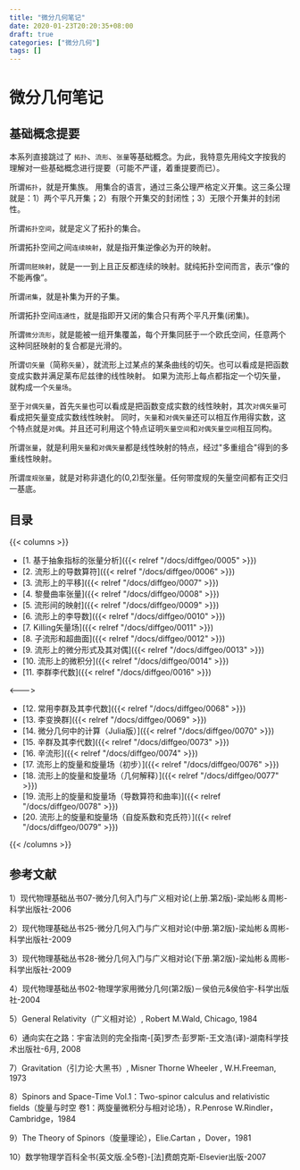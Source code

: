 ```yaml
---
title: "微分几何笔记"
date: 2020-01-23T20:20:35+08:00
draft: true
categories: ["微分几何"]
tags: []
---
```


# 微分几何笔记


## 基础概念提要

本系列直接跳过了 `拓扑`、`流形`、`张量`等基础概念。为此，我特意先用纯文字按我的理解对一些基础概念进行提要（可能不严谨，着重提要而已）。

所谓`拓扑`，就是开集族。 用集合的语言，通过三条公理严格定义开集。这三条公理就是：1）两个平凡开集；2）有限个开集交的封闭性；3）无限个开集并的封闭性。

所谓`拓扑空间`，就是定义了拓扑的集合。

所谓拓扑空间之间`连续映射`，就是指开集逆像必为开的映射。

<!--more-->

所谓`同胚映射`，就是一一到上且正反都连续的映射。就纯拓扑空间而言，表示“像的不能再像”。

所谓`闭集`，就是补集为开的子集。

所谓拓扑空间`连通性`，就是指即开又闭的集合只有两个平凡开集(闭集)。

所谓`微分流形`，就是能被一组开集覆盖，每个开集同胚于一个欧氏空间，任意两个这种同胚映射的复合都是光滑的。 

所谓`切矢量`（简称`矢量`），就流形上过某点的某条曲线的切矢。也可以看成是把函数变成实数并满足莱布尼兹律的线性映射。 如果为流形上每点都指定一个切矢量，就构成一个`矢量场`。

至于`对偶矢量`，首先`矢量`也可以看成是把函数变成实数的线性映射，其次`对偶矢量`可看成把矢量变成实数线性映射。  同时，`矢量`和`对偶矢量`还可以相互作用得实数，这个特点就是`对偶`。并且还可利用这个特点证明`矢量空间`和`对偶矢量空间`相互同构。

所谓`张量`，就是利用`矢量`和`对偶矢量`都是线性映射的特点，经过"多重组合"得到的多重线性映射。

所谓`度规张量`，就是对称非退化的(0,2)型张量。任何带度规的矢量空间都有正交归一基底。

## 目录

{{< columns >}}

- [1. 基于抽象指标的张量分析]({{< relref "/docs/diffgeo/0005" >}})  
- [2. 流形上的导数算符]({{< relref "/docs/diffgeo/0006" >}}) 
- [3. 流形上的平移]({{< relref "/docs/diffgeo/0007" >}})    
- [4. 黎曼曲率张量]({{< relref "/docs/diffgeo/0008" >}})  
- [5. 流形间的映射]({{< relref "/docs/diffgeo/0009" >}})  
- [6. 流形上的李导数]({{< relref "/docs/diffgeo/0010" >}})  
- [7. Killing矢量场]({{< relref "/docs/diffgeo/0011" >}})  
- [8. 子流形和超曲面]({{< relref "/docs/diffgeo/0012" >}})
- [9. 流形上的微分形式及其对偶]({{< relref "/docs/diffgeo/0013" >}})
- [10. 流形上的微积分]({{< relref "/docs/diffgeo/0014" >}}) 
- [11. 李群李代数]({{< relref "/docs/diffgeo/0016" >}})

<--->
- [12. 常用李群及其李代数]({{< relref "/docs/diffgeo/0068" >}})
- [13. 李变换群]({{< relref "/docs/diffgeo/0069" >}}) 
- [14. 微分几何中的计算（Julia版）]({{< relref "/docs/diffgeo/0070" >}}) 
- [15. 辛群及其李代数]({{< relref "/docs/diffgeo/0073" >}}) 
- [16. 辛流形]({{< relref "/docs/diffgeo/0074" >}})
- [17. 流形上的旋量和旋量场（初步）]({{< relref "/docs/diffgeo/0076" >}})
- [18. 流形上的旋量和旋量场（几何解释）]({{< relref "/docs/diffgeo/0077" >}})
- [19. 流形上的旋量和旋量场（导数算符和曲率)]({{< relref "/docs/diffgeo/0078" >}})
- [20. 流形上的旋量和旋量场（自旋系数和克氏符）]({{< relref "/docs/diffgeo/0079" >}})

{{< /columns >}}



## 参考文献

1）现代物理基础丛书07-微分几何入门与广义相对论(上册.第2版)-梁灿彬＆周彬-科学出版社-2006

2）现代物理基础丛书25-微分几何入门与广义相对论(中册.第2版)-梁灿彬＆周彬-科学出版社-2009

3）现代物理基础丛书28-微分几何入门与广义相对论(下册.第2版)-梁灿彬＆周彬-科学出版社-2009

4）现代物理基础丛书02-物理学家用微分几何(第2版)－侯伯元&侯伯宇-科学出版社-2004

5）General Relativity（广义相对论）, Robert M.Wald, Chicago, 1984

6）通向实在之路：宇宙法则的完全指南-[英]罗杰·彭罗斯-王文浩(译)-湖南科学技术出版社-6月, 2008

7）Gravitation（引力论·大黑书）, Misner Thorne Wheeler , W.H.Freeman, 1973

8）Spinors and Space-Time Vol.1：Two-spinor calculus and relativistic fields（旋量与时空 卷1：两旋量微积分与相对论场），R.Penrose W.Rindler，Cambridge，1984

9）The Theory of Spinors（旋量理论），Elie.Cartan ，Dover，1981

10）数学物理学百科全书(英文版.全5卷)-[法]费朗克斯-Elsevier出版-2007

